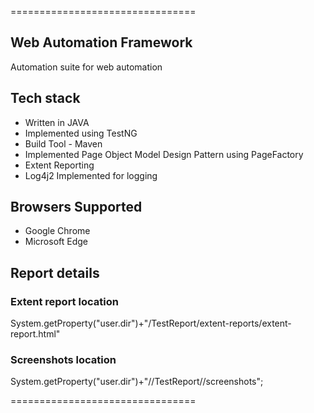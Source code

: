 ================================
## Web Automation Framework

Automation suite for web automation

## Tech stack
* Written in JAVA
* Implemented using TestNG
* Build Tool - Maven
* Implemented Page Object Model Design Pattern using PageFactory
* Extent Reporting 
* Log4j2 Implemented for logging

## Browsers Supported

* Google Chrome
* Microsoft Edge

## Report details

### Extent report location
System.getProperty("user.dir")+"/TestReport/extent-reports/extent-report.html"

### Screenshots location 
System.getProperty("user.dir")+"//TestReport//screenshots";

================================



